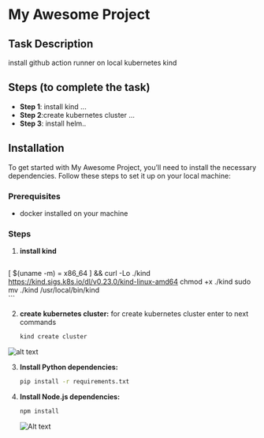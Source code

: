 # My Awesome Project

## Task Description

install github action runner on local kubernetes kind

## Steps (to complete the task)

- **Step 1**: install kind  ...
- **Step 2**:create kubernetes cluster ...
- **Step 3**: install helm..

## Installation

To get started with My Awesome Project, you’ll need to install the necessary dependencies. Follow these steps to set it up on your local machine:

### Prerequisites

- docker installed on your machine  

### Steps

1. **install kind**

    ```bash
[ $(uname -m) = x86_64 ] && curl -Lo ./kind https://kind.sigs.k8s.io/dl/v0.23.0/kind-linux-amd64
chmod +x ./kind
sudo mv ./kind /usr/local/bin/kind    
    ```

2. **create kubernetes cluster:**
for create kubernetes cluster enter to next commands
    ```bash
    kind create cluster 
    ```
 ![alt text](image.png)   

3. **Install Python dependencies:**

    ```bash
    pip install -r requirements.txt
    ```

4. **Install Node.js dependencies:**

    ```bash
    npm install
    ```
    ![Alt text](/docs/pictures/sample2.png)


